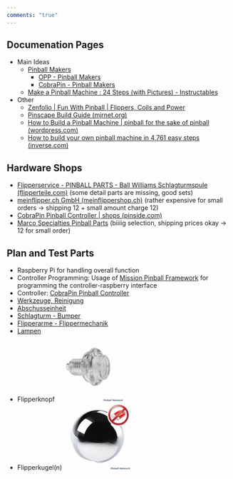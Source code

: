 ```yaml
---
comments: "true"
---
```

## Documenation Pages
- Main Ideas
	- [Pinball Makers](https://pinballmakers.com/wiki/index.php?title=Main_Page) 
		- [OPP - Pinball Makers](https://pinballmakers.com/wiki/index.php?title=OPP) 
		- [CobraPin - Pinball Makers](https://pinballmakers.com/wiki/index.php?title=CobraPin) 
	- [Make a Pinball Machine : 24 Steps (with Pictures) - Instructables](https://www.instructables.com/Making-a-Pinball-Machine/) 
- Other
	- [Zenfolio | Fun With Pinball | Flippers, Coils and Power](https://www.funwithpinball.com/learn/flippers-coils-and-power) 
	- [Pinscape Build Guide (mjrnet.org)](http://mjrnet.org/pinscape/BuildGuideV2/BuildGuide.php?sid=title) 
	- [How to Build a Pinball Machine | pinball for the sake of pinball (wordpress.com)](https://howtobuildapinballmachine.wordpress.com/) 
	- [How to build your own pinball machine in 4,761 easy steps (inverse.com)](https://www.inverse.com/input/culture/homebrew-pinball-expo-2021) 
## Hardware Shops
- [Flipperservice - PINBALL PARTS - Ball Williams Schlagturmspule (flipperteile.com)](https://flipperteile.com/en/pop-bumper-parts/bally-williams-bumper-coil.html) (some detail parts are missing, good sets)
- [meinflipper.ch GmbH (meinflippershop.ch)](https://www.meinflippershop.ch/) (rather expensive for small orders → shipping 12 + small amount charge 12)
- [CobraPin Pinball Controller | shops (pinside.com)](https://pinside.com/pinball/shops/shop/1254-cobra-amusements/05162-cobrapin-pinball-controller) 
- [Marco Specialties Pinball Parts](https://www.marcospecialties.com/control/main) (biiiig selection, shipping prices okay → 12 for small order)
## Plan and Test Parts
- Raspberry Pi for handling overall function
- Controller Programming: Usage of [Mission Pinball Framework](Controller%20Programming/Mission%20Pinball%20Framework.md) for programming the controller-raspberry interface
- Controller: [CobraPin Pinball Controller](Hardware/CobraPin%20Pinball%20Controller.md) 
- [Werkzeuge, Reinigung](Hardware/Werkzeuge,%20Reinigung.md) 
- [Abschusseinheit](Hardware/Abschusseinheit.md)
- [Schlagturm - Bumper](Hardware/Schlagturm%20-%20Bumper.md) 
- [Flipperarme - Flippermechanik](Flipperarme%20-%20Flippermechanik.md) 
- [Lampen](Hardware/Lampen.md) 
- Flipperknopf
	![](_attachments/Proof%20of%20Concept_-20240701-8.png) 
- Flipperkugel(n)
	![](_attachments/Proof%20of%20Concept_-20240701-9.png) 

